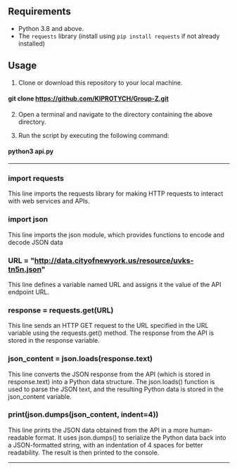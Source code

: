 
## Requirements

- Python 3.8 and above.
- The `requests` library (install using `pip install requests` if not already installed)

## Usage

1. Clone or download this repository to your local machine.
 #### git clone https://github.com/KIPROTYCH/Group-Z.git

2. Open a terminal and navigate to the directory containing the above directory.

3. Run the script by executing the following command:
#### python3 api.py

----
### import requests 
This line imports the requests library for making HTTP requests to interact with web services and APIs.

### import json
This line imports the json module, which provides functions to encode and decode JSON data

### URL = "http://data.cityofnewyork.us/resource/uvks-tn5n.json"
This line defines a variable named URL and assigns it the value of the API endpoint URL.

### response = requests.get(URL)
This line sends an HTTP GET request to the URL specified in the URL variable using the requests.get() method. The response from the API is stored in the response variable.

### json_content = json.loads(response.text)
This line converts the JSON response from the API (which is stored in response.text) into a Python data structure. The json.loads() function is used to parse the JSON text, and the resulting Python data is stored in the json_content variable.

### print(json.dumps(json_content, indent=4))
This line prints the JSON data obtained from the API in a more human-readable format. It uses json.dumps() to serialize the Python data back into a JSON-formatted string, with an indentation of 4 spaces for better readability. The result is then printed to the console.

----